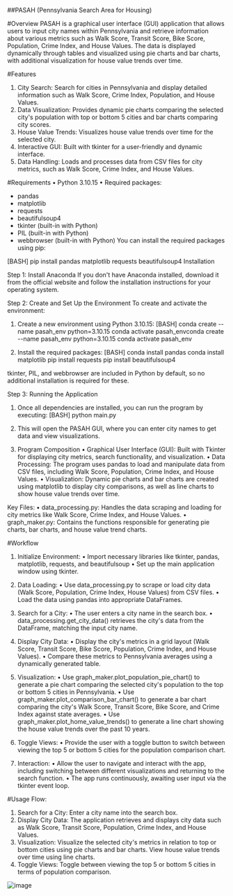 ##PASAH (Pennsylvania Search Area for Housing)

#Overview
PASAH is a graphical user interface (GUI) application that allows users to input city names within Pennsylvania and retrieve information about various metrics such as Walk Score, Transit Score, Bike Score, Population, Crime Index, and House Values. The data is displayed dynamically through tables and visualized using pie charts and bar charts, with additional visualization for house value trends over time.

#Features
1.	City Search: Search for cities in Pennsylvania and display detailed information such as Walk Score, Crime Index, Population, and House Values.
2.	Data Visualization: Provides dynamic pie charts comparing the selected city's population with top or bottom 5 cities and bar charts comparing city scores.
3.	House Value Trends: Visualizes house value trends over time for the selected city.
4.	Interactive GUI: Built with tkinter for a user-friendly and dynamic interface.
5.	Data Handling: Loads and processes data from CSV files for city metrics, such as Walk Score, Crime Index, and House Values.

#Requirements
•	Python 3.10.15
•	Required packages:
 - pandas
 - matplotlib
 - requests
 - beautifulsoup4
 - tkinter (built-in with Python)
 - PIL (built-in with Python)
 - webbrowser (built-in with Python)
You can install the required packages using pip:

[BASH]
pip install pandas matplotlib requests beautifulsoup4
Installation

Step 1: Install Anaconda
If you don't have Anaconda installed, download it from the official website and follow the installation instructions for your operating system.

Step 2: Create and Set Up the Environment
To create and activate the environment:

1.	Create a new environment using Python 3.10.15:
[BASH]
conda create --name pasah_env python=3.10.15 conda activate pasah_envconda create --name pasah_env python=3.10.15
conda activate pasah_env

2.	Install the required packages:
[BASH]
conda install pandas
conda install matplotlib
pip install requests
pip install beautifulsoup4

tkinter, PIL, and webbrowser are included in Python by default, so no additional installation is required for these.

Step 3: Running the Application

1.	Once all dependencies are installed, you can run the program by executing:
[BASH]
python main.py

2.	This will open the PASAH GUI, where you can enter city names to get data and view visualizations.
3.	Program Composition
•	Graphical User Interface (GUI): Built with Tkinter for displaying city metrics, search functionality, and visualization.
•	Data Processing: The program uses pandas to load and manipulate data from CSV files, including Walk Score, Population, Crime Index, and House Values.
•	Visualization: Dynamic pie charts and bar charts are created using matplotlib to display city comparisons, as well as line charts to show house value trends over time.

Key Files:
•	data_processing.py: Handles the data scraping and loading for city metrics like Walk Score, Crime Index, and House Values.
•	graph_maker.py: Contains the functions responsible for generating pie charts, bar charts, and house value trend charts.

#Workflow
1. Initialize Environment:
•	Import necessary libraries like tkinter, pandas, matplotlib, requests, and beautifulsoup
•	Set up the main application window using tkinter.

2. Data Loading:
•	Use data_processing.py to scrape or load city data (Walk Score, Population, Crime Index, House Values) from CSV files.
•	Load the data using pandas into appropriate DataFrames.

3. Search for a City:
•	The user enters a city name in the search box.
•	data_processing.get_city_data() retrieves the city's data from the DataFrame, matching the input city name.

4. Display City Data:
•	Display the city's metrics in a grid layout (Walk Score, Transit Score, Bike Score, Population, Crime Index, and House Values).
•	Compare these metrics to Pennsylvania averages using a dynamically generated table.

5. Visualization:
•	Use graph_maker.plot_population_pie_chart() to generate a pie chart comparing the selected city's population to the top or bottom 5 cities in Pennsylvania.
•	Use graph_maker.plot_comparison_bar_chart() to generate a bar chart comparing the city's Walk Score, Transit Score, Bike Score, and Crime Index against state averages.
•	Use graph_maker.plot_home_value_trends() to generate a line chart showing the house value trends over the past 10 years.

6. Toggle Views:
•	Provide the user with a toggle button to switch between viewing the top 5 or bottom 5 cities for the population comparison chart.

7. Interaction:
•	Allow the user to navigate and interact with the app, including switching between different visualizations and returning to the search function.
•	The app runs continuously, awaiting user input via the tkinter event loop.

#Usage Flow:
1.	Search for a City: Enter a city name into the search box.
2.	Display City Data: The application retrieves and displays city data such as Walk Score, Transit Score, Population, Crime Index, and House Values.
3.	Visualization: Visualize the selected city's metrics in relation to top or bottom cities using pie charts and bar charts. View house value trends over time using line charts.
4.	Toggle Views: Toggle between viewing the top 5 or bottom 5 cities in terms of population comparison.

![image](https://github.com/user-attachments/assets/bc449813-fd74-4557-b8f9-daf045ac92dd)

